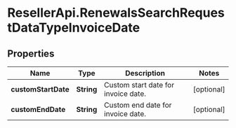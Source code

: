 # ResellerApi.RenewalsSearchRequestDataTypeInvoiceDate

## Properties

Name | Type | Description | Notes
------------ | ------------- | ------------- | -------------
**customStartDate** | **String** | Custom start date for invoice date. | [optional] 
**customEndDate** | **String** | Custom end date for invoice date. | [optional] 


